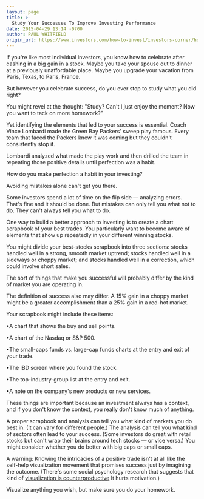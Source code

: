 ```yaml
---
layout: page
title: >-
  Study Your Successes To Improve Investing Performance
date: 2015-04-29 13:14 -0700
author: PAUL WHITFIELD
origin_url: https://www.investors.com/how-to-invest/investors-corner/how-to-invest-smarter/
---
```


If you're like most individual investors, you know how to celebrate after cashing in a big gain in a stock. Maybe you take your spouse out to dinner at a previously unaffordable place. Maybe you upgrade your vacation from Paris, Texas, to Paris, France.

But however you celebrate success, do you ever stop to study what you did right?

You might revel at the thought: "Study? Can't I just enjoy the moment? Now you want to tack on more homework?"

Yet identifying the elements that led to your success is essential. Coach Vince Lombardi made the Green Bay Packers' sweep play famous. Every team that faced the Packers knew it was coming but they couldn't consistently stop it.

Lombardi analyzed what made the play work and then drilled the team in repeating those positive details until perfection was a habit.

How do you make perfection a habit in your investing?

Avoiding mistakes alone can't get you there.

Some investors spend a lot of time on the flip side — analyzing errors. That's fine and it should be done. But mistakes can only tell you what not to do. They can't always tell you what to do.

One way to build a better approach to investing is to create a chart scrapbook of your best trades. You particularly want to become aware of elements that show up repeatedly in your different winning stocks.

You might divide your best-stocks scrapbook into three sections: stocks handled well in a strong, smooth market uptrend; stocks handled well in a sideways or choppy market; and stocks handled well in a correction, which could involve short sales.

The sort of things that make you successful will probably differ by the kind of market you are operating in.

The definition of success also may differ. A 15% gain in a choppy market might be a greater accomplishment than a 25% gain in a red-hot market.

Your scrapbook might include these items:

•A chart that shows the buy and sell points.

•A chart of the Nasdaq or S&P 500.

•The small-caps funds vs. large-cap funds charts at the entry and exit of your trade.

•The IBD screen where you found the stock.

•The top-industry-group list at the entry and exit.

•A note on the company's new products or new services.

These things are important because an investment always has a context, and if you don't know the context, you really don't know much of anything.

A proper scrapbook and analysis can tell you what kind of markets you do best in. (It can vary for different people.) The analysis can tell you what kind of sectors often lead to your success. (Some investors do great with retail stocks but can't wrap their brains around tech stocks — or vice versa.) You might consider whether you do better with big caps or small caps.

A warning: Knowing the intricacies of a positive trade isn't at all like the self-help visualization movement that promises success just by imagining the outcome. (There's some social psychology research that suggests that kind of [visualization is counterproductive](http://www.sciencedirect.com/science/article/pii/S002210311100031X) It hurts motivation.)

Visualize anything you wish, but make sure you do your homework.
